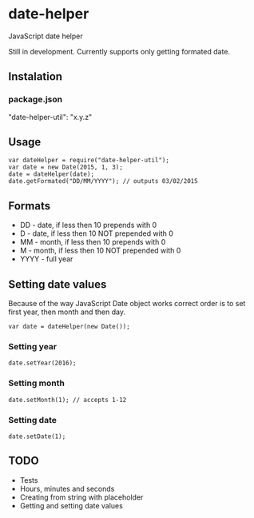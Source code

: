 # date-helper
JavaScript date helper

Still in development. Currently supports only getting formated date.

## Instalation

### package.json
"date-helper-util": "x.y.z"

## Usage
```
var dateHelper = require("date-helper-util");
var date = new Date(2015, 1, 3);
date = dateHelper(date);
date.getFormated("DD/MM/YYYY"); // outputs 03/02/2015
```

## Formats
- DD - date, if less then 10 prepends with 0
- D - date, if less then 10 NOT prepended with 0
- MM - month, if less then 10 prepends with 0
- M - month, if less then 10 NOT prepended with 0
- YYYY - full year

## Setting date values
Because of the way JavaScript Date object works correct
order is to set first year, then month and then day.
```
var date = dateHelper(new Date());
```

### Setting year
```
date.setYear(2016);
```

### Setting month
```
date.setMonth(1); // accepts 1-12
```

### Setting date
```
date.setDate(1);
```

## TODO
- Tests
- Hours, minutes and seconds
- Creating from string with placeholder
- Getting and setting date values


